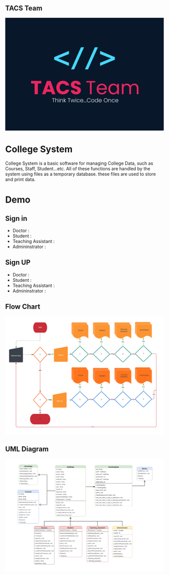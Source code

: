 ## TACS Team
![Example screenshot](./img/TACS.jpg)

# College System
College System is a basic software for managing College Data, such as Courses, Staff, Student...etc. All of these functions are handled by the system using files as a temporary database. these files are used to store and print data.

# Demo
## Sign in
* Doctor : 
* Student : 
* Teaching Assistant : 
* Admininstrator :

## Sign UP
* Doctor : 
* Student : 
* Teaching Assistant : 
* Admininstrator :

## Flow Chart
![Example screenshot](./img/FlowChart.png)

## UML Diagram
![Example screenshot](./img/UML.png)
